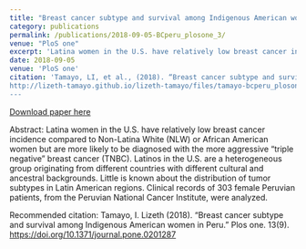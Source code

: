 ```yaml
---
title: "Breast cancer subtype and survival among Indigenous American women in Peru"
category: publications
permalink: /publications/2018-09-05-BCperu_plosone_3/
venue: "PloS one"
excerpt: 'Latina women in the U.S. have relatively low breast cancer incidence compared to Non-Latina White (NLW) or African American women but are more likely to be diagnosed with the more aggressive “triple negative” breast cancer (TNBC). Latinos in the U.S. are a heterogeneous group originating from different countries with different cultural and ancestral backgrounds. Little is known about the distribution of tumor subtypes in Latin American regions. Clinical records of 303 female Peruvian patients, from the Peruvian National Cancer Institute, were analyzed.'
date: 2018-09-05
venue: 'PloS one'
citation: 'Tamayo, LI, et al., (2018). “Breast cancer subtype and survival among Indigenous American women in Peru.” Plos one. 13(9).  
http://lizeth-tamayo.github.io/lizeth-tamayo/files/tamayo-bcperu_plosone.pdf
---
```


[Download paper here](http://lizeth-tamayo.github.io/lizeth-tamayo/files/tamayo-bcperu_plosone.pdf)


Abstract: Latina women in the U.S. have relatively low breast cancer incidence compared to Non-Latina White (NLW) or African American women but are more likely to be diagnosed with the more aggressive “triple negative” breast cancer (TNBC). Latinos in the U.S. are a heterogeneous group originating from different countries with different cultural and ancestral backgrounds. Little is known about the distribution of tumor subtypes in Latin American regions. Clinical records of 303 female Peruvian patients, from the Peruvian National Cancer Institute, were analyzed.

 Recommended citation: Tamayo, I. Lizeth (2018). “Breast cancer subtype and survival among Indigenous American women in Peru.” Plos one. 13(9). https://doi.org/10.1371/journal.pone.0201287
